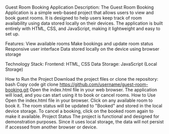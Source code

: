 Guest Room Booking Application
Description:
The Guest Room Booking Application is a simple web-based project that allows users to view and book guest rooms. It is designed to help users keep track of room availability using data stored locally on their devices. The application is built entirely with HTML, CSS, and JavaScript, making it lightweight and easy to set up.

Features:
View available rooms
Make bookings and update room status
Responsive user interface
Data stored locally on the device using browser storage

Technology Stack:
Frontend: HTML, CSS
Data Storage: JavaScript (Local Storage)

How to Run the Project
Download the project files or clone the repository:
bash
Copy code
git clone https://github.com/username/guest-room-booking.git
Open the index.html file in your web browser.
The application will load, and you can start using it to book or cancel rooms.
How to Use
Open the index.html file in your browser.
Click on any available room to book it.
The room status will be updated to "Booked" and stored in the local device storage.
To cancel a booking, click on the booked room again to make it available.
Project Status
The project is functional and designed for demonstration purposes. Since it uses local storage, the data will not persist if accessed from another browser or device.
